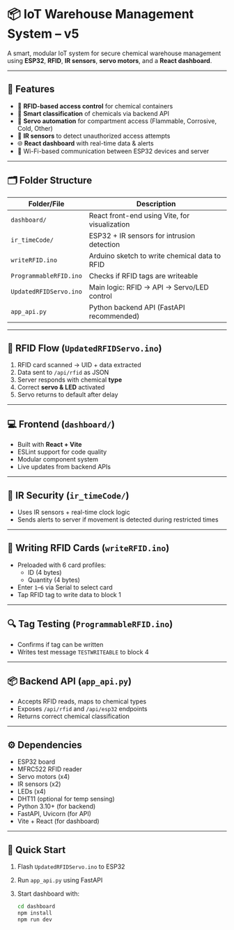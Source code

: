 # 📦 IoT Warehouse Management System – v5

A smart, modular IoT system for secure chemical warehouse management using **ESP32**, **RFID**, **IR sensors**, **servo motors**, and a **React dashboard**.

---

## 🔧 Features

- 🔐 **RFID-based access control** for chemical containers
- 🧠 **Smart classification** of chemicals via backend API
- 🤖 **Servo automation** for compartment access (Flammable, Corrosive, Cold, Other)
- 🔦 **IR sensors** to detect unauthorized access attempts
- 🌐 **React dashboard** with real-time data & alerts
- 📡 Wi-Fi-based communication between ESP32 devices and server

---

## 🗂️ Folder Structure

| Folder/File           | Description                                      |
|-----------------------|--------------------------------------------------|
| `dashboard/`          | React front-end using Vite, for visualization   |
| `ir_timeCode/`        | ESP32 + IR sensors for intrusion detection      |
| `writeRFID.ino`       | Arduino sketch to write chemical data to RFID   |
| `ProgrammableRFID.ino`| Checks if RFID tags are writeable               |
| `UpdatedRFIDServo.ino`| Main logic: RFID → API → Servo/LED control      |
| `app_api.py`          | Python backend API (FastAPI recommended)        |

---

## 🔑 RFID Flow (`UpdatedRFIDServo.ino`)

1. RFID card scanned → UID + data extracted  
2. Data sent to `/api/rfid` as JSON  
3. Server responds with chemical **type**  
4. Correct **servo & LED** activated  
5. Servo returns to default after delay  

---

## 💻 Frontend (`dashboard/`)

- Built with **React + Vite**
- ESLint support for code quality
- Modular component system
- Live updates from backend APIs

---

## 🔐 IR Security (`ir_timeCode/`)

- Uses IR sensors + real-time clock logic
- Sends alerts to server if movement is detected during restricted times

---

## 🧪 Writing RFID Cards (`writeRFID.ino`)

- Preloaded with 6 card profiles:
  - ID (4 bytes)
  - Quantity (4 bytes)
- Enter `1`–`6` via Serial to select card
- Tap RFID tag to write data to block 1

---

## 🔍 Tag Testing (`ProgrammableRFID.ino`)

- Confirms if tag can be written
- Writes test message `TESTWRITEABLE` to block 4

---

## 📦 Backend API (`app_api.py`)

- Accepts RFID reads, maps to chemical types
- Exposes `/api/rfid` and `/api/esp32` endpoints
- Returns correct chemical classification

---

## ⚙️ Dependencies

- ESP32 board
- MFRC522 RFID reader
- Servo motors (x4)
- IR sensors (x2)
- LEDs (x4)
- DHT11 (optional for temp sensing)
- Python 3.10+ (for backend)
- FastAPI, Uvicorn (for API)
- Vite + React (for dashboard)

---

## 🚀 Quick Start

1. Flash `UpdatedRFIDServo.ino` to ESP32  
2. Run `app_api.py` using FastAPI  
3. Start dashboard with:

   ```bash
   cd dashboard
   npm install
   npm run dev
